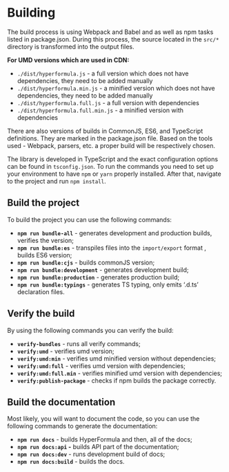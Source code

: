 # Building

The build process is using Webpack and Babel and as well as npm tasks
listed in package.json. During this process, the source located in
the `src/*` directory is transformed into the output files.

**For UMD versions which are used in CDN:**

* `./dist/hyperformula.js` - a full version which does not have
dependencies, they need to be added manually
* `./dist/hyperformula.min.js` - a minified version which does not
have  dependencies, they need to be added manually
* `./dist/hyperformula.full.js` - a full version with dependencies
* `./dist/hyperformula.full.min.js` - a minified version with
dependencies

There are also versions of builds in CommonJS, ES6, and TypeScript
definitions. They are marked in the package.json file. Based on the
tools used - Webpack, parsers, etc. a proper build will be
respectively chosen.

The library is developed in TypeScript and the exact configuration
options can be found in `tsconfig.json`. To run the commands you need
to set up your environment to have `npm` or `yarn` properly installed.
After that, navigate to the project and run `npm install`.

## Build the project

To build the project you can use the following commands:

* **`npm run bundle-all`**  - generates development and production
builds, verifies the version;
* **`npm run bundle:es`** - transpiles files into the `import/export`
format , builds ES6 version;
* **`npm run bundle:cjs`** - builds commonJS version;
* **`npm run bundle:development`** - generates development build;
* **`npm run bundle:production`** - generates production build;
* **`npm run bundle:typings`** - generates TS typing, only emits
‘.d.ts’ declaration files.

## Verify the build

By using the following commands you can verify the build:

* **`verify-bundles`** - runs all verify commands;
* **`verify:umd`** - verifies umd version;
* **`verify:umd:min`** - verifies umd minified version without
dependencies;
* **`verify:umd:full`** - verifies umd version with dependencies;
* **`verify:umd:full.min`** - verifies minified umd version with
dependencies;
* **`verify:publish-package`** -  checks if npm builds the package
correctly.

## Build the documentation

Most likely, you will want to document the code, so you can use the
following commands to generate the documentation:

* **`npm run docs`** - builds HyperFormula and then, all of the docs;
* **`npm run docs:api` -** builds API part of the documentation;
* **`npm run docs:dev`** - runs development build of docs;
* **`npm run docs:build`** - builds the docs.